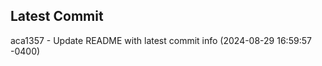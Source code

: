 
## Latest Commit
aca1357 - Update README with latest commit info (2024-08-29 16:59:57 -0400) <Yunxi-Zhou>
